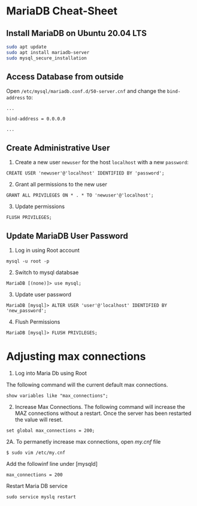 # MariaDB Cheat-Sheet

## Install MariaDB on Ubuntu 20.04 LTS
```bash
sudo apt update
sudo apt install mariadb-server
sudo mysql_secure_installation
```

## Access Database from outside
Open `/etc/mysql/mariadb.conf.d/50-server.cnf` and change the `bind-address` to:
```
...

bind-address = 0.0.0.0

...
```
## Create Administrative User
1. Create a new user `newuser` for the host `localhost` with a new `password`:
```mysql
CREATE USER 'newuser'@'localhost' IDENTIFIED BY 'password';
```

2. Grant all permissions to the new user
```mysql
GRANT ALL PRIVILEGES ON * . * TO 'newuser'@'localhost';
``` 

3. Update permissions
```mysql
FLUSH PRIVILEGES;
```

## Update MariaDB User Password
1. Log in using Root account
```
mysql -u root -p
```

2. Switch to mysql databsae
```
MariaDB [(none)]> use mysql;
```

3. Update user password
```
MariaDB [mysql]> ALTER USER 'user'@'localhost' IDENTIFIED BY 'new_password';
```

4. Flush Permissions
```
MariaDB [mysql]> FLUSH PRIVILEGES;
```



# Adjusting max connections
1. Log into Maria Db using Root

The following command will the current default max connections.
```
show variables like "max_connections";
```

2. Increase Max Connections.
The following command will increase the MAZ connections without a restart. Once the server has been restarted the value will reset.
```
set global max_connections = 200;
```


2A. To permanetly increase max connections, open <i>my.cnf</i> file
```
$ sudo vim /etc/my.cnf
```

Add the followinf line under [mysqld]
```
max_connections = 200
```

Restart Maria DB service
```
sudo service myslq restart
```

